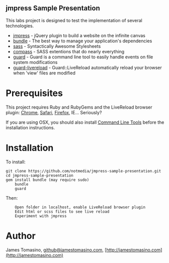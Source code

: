 jmpress Sample Presentation
--------------------

This labs project is designed to test the implementation of several technologies.

* [jmpress](https://github.com/shama/jmpress.js/) - jQuery plugin to build a website on the infinite canvas
* [bundle](http://gembundler.com/git.html) - The best way to manage your application's dependencies
* [sass](http://sass-lang.com/) - Syntactically Awesome Stylesheets
* [compass](http://compass-style.org/) - SASS extentions that do nearly everything
* [guard](https://github.com/guard/guard) - Guard is a command line tool to easily handle events on file system modifications
* [guard-livereload](https://github.com/guard/guard-livereload) - Guard::LiveReload automatically reload your browser when 'view' files are modified


Prerequisites
=============

This project requires Ruby and RubyGems and the LiveReload browser plugin: [Chrome](https://chrome.google.com/webstore/detail/jnihajbhpnppcggbcgedagnkighmdlei), [Safari](https://github.com/downloads/mockko/livereload/LiveReload-1.6.2.safariextz), [Firefox](https://addons.mozilla.org/firefox/addon/livereload/), IE... Seriously?

If you are using OSX, you should also install [Command Line Tools](http://stackoverflow.com/questions/9329243/xcode-4-4-command-line-tools) before the installation instructions.

Installation
============

To install:

	git clone https://github.com/notmedia/jmpress-sample-presentation.git
	cd jmpress-sample-presentation
	gem install bundle (may require sudo)
        bundle
        guard

Then:

        Open folder in localhost, enable LiveReload browser plugin
        Edit html or scss files to see live reload
        Experiment with jmpress

Author
======

James Tomasino, github@jamestomasino.com, [http://jamestomasino.com](http://jamestomasino.com)
